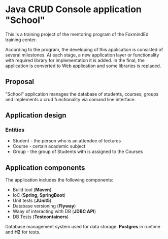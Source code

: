 # Java CRUD Console application "School"
This is a training project of the mentoring program of the FoxmindEd training center.

According to the program, the developing of this application is consisted of several milestones. At each stage, a new application layer or functionality with required library for implementation it is added. In the final, the application is converted to Web application and some libraries is replaced.

## Proposal

"School" application manages the database of students, courses, groups and implements a crud functionality via comand line interface.

## Application design

### Entities

* Student - the person who is an attendee of lectures
* Course - certain academic subject
* Group - the group of Students with is assigned to the Courses

## Application components

The application includes the following components:

* Build tool (**Maven**)
* IoC (**Spring, SpringBoot**)
* Unit tests (**JUnit5**)
* Database versioning (**Flyway**)
* Waay of interacting with DB (**JDBC API**)
* DB Tests (**Testcontainers**)

Database management system used for data storage: **Postgres** in runtime and **H2** for tests.